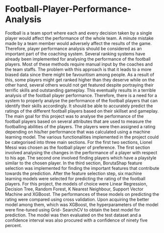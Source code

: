 # Football-Player-Performance-Analysis
Football is a team sport where each and every decision taken by a single player would affect the performance of the whole team. A minute mistake made by a team member would adversely affect the results of the game. Therefore, player performance analysis should be considered as an important part of the coaching system. Several ranking systems have already been implemented for analysing the performance of the football players. Most of these methods require manual input by the coaches and the team staffs. The problem with this approach is that it leads to a more biased data since there might be favouritism among people. As a result of this, some players might get ranked higher than they deserve while on the other hand, several others would not get featured despite portraying their terrific skills and outstanding gameplay. This eventually results in a terrible analysis of the football player performance. Therefore, there is a need for a system to properly analyse the performance of the football players that can identify their skills accordingly. It should be able to accurately predict the ratings of the different football players based on their skillset and gameplay. 
<br/>
The main goal for this project was to analyse the performance of the football players based on several attributes that are used to measure the footballing abilities of the players. The players were then assigned a rating depending on his/her performance that was calculated using a machine learning model. The various functionalities implemented in the project could be categorised into three main sections. For the first two sections, Lionel Messi was chosen as the football player of preference. The first section involved analysing the changes in the performance of a player with respect to his age. The second one involved finding players which have a playstyle similar to the chosen player. In the third section, BorutaShap feature selection was implemented for finding the important features that contribute towards the prediction. After the feature selection step, six machine learning models were selected for predicting the rating of the football players. For this project, the models of choice were Linear Regression, Decision Tree, Random Forest, K Nearest Neighbour, Support Vector Machine and XGBoost. The performances of these models on predicting the rating were compared using cross validation. Upon acquiring the better model among them, which was XGBoost, the hyperparameters of the model were fine-tuned using Grid- SearchCV to obtain the best model for prediction. The model was then evaluated on the test dataset and a confidence interval was also procured with a confidence of ninety five percent. 
